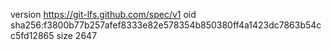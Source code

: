 version https://git-lfs.github.com/spec/v1
oid sha256:f3800b77b257afef8333e82e578354b850380ff4a1423dc7863b54cc5fd12865
size 2647
